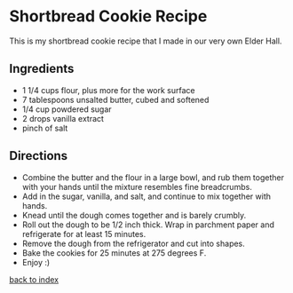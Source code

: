 # Shortbread Cookie Recipe

This is my shortbread cookie recipe that I made in our very own Elder Hall.

## Ingredients

*   1 1/4 cups flour, plus more for the work surface
*   7 tablespoons unsalted butter, cubed and softened
*   1/4 cup powdered sugar
*   2 drops vanilla extract
*   pinch of salt


## Directions

*   Combine the butter and the flour in a large bowl, and rub them together with your hands until the mixture resembles fine breadcrumbs.
*   Add in the sugar, vanilla, and salt, and continue to mix together with hands.
*   Knead until the dough comes together and is barely crumbly.
*   Roll out the dough to be 1/2 inch thick. Wrap in parchment paper and refrigerate for at least 15 minutes.
*   Remove the dough from the refrigerator and cut into shapes.
*   Bake the cookies for 25 minutes at 275 degrees F.
*   Enjoy :)

[back to index](./index.md)